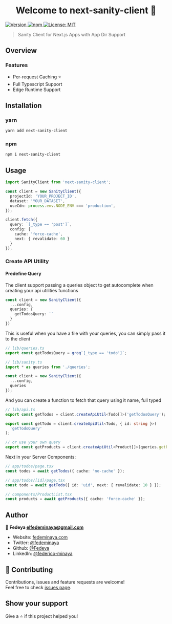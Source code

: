 <h1 align="center">Welcome to next-sanity-client 👋</h1>
<p>
  <a href="https://www.npmjs.com/package/next-sanity-client" target="_blank">
    <img alt="Version" src="https://img.shields.io/npm/v/next-sanity-client.svg">
  </a>
  <a href="https://www.npmjs.com/package/next-sanity-client" target="_blank">
    <img alt="npm" src="https://img.shields.io/npm/dt/next-sanity-client">    
  </a>
  <a href="#" target="_blank">
    <img alt="License: MIT" src="https://img.shields.io/badge/License-MIT-yellow.svg" />
  </a>
</p>

> Sanity Client for Next.js Apps with App Dir Support

## Overview

### Features

- Per-request Caching ⭐️
- Full Typescript Support
- Edge Runtime Support

## Installation

### yarn

```sh
yarn add next-sanity-client
```

### npm

```sh
npm i next-sanity-client
```

## Usage
```ts
import SanityClient from 'next-sanity-client';

const client = new SanityClient({
  projectId: 'YOUR_PROJECT_ID',
  dataset: 'YOUR_DATASET',
  useCdn: process.env.NODE_ENV === 'production',
});

client.fetch({
  query: `[_type == 'post']`,
  config: {
    cache: 'force-cache',
    next: { revalidate: 60 }
  }
});
```

### Create API Utility

#### Predefine Query
The client support passing a queries object to get autocomplete when creating your api utilities functions
```ts
const client = new SanityClient({
  ...config,
  queries: {
    getTodosQuery: ``
  }
})
```

This is useful when you have a file with your queries, you can simply pass it to the client
```ts
// lib/queries.ts
export const getTodosQuery = groq`[_type == 'todo']`;

// lib/sanity.ts
import * as queries from './queries';

const client = new SanityClient({
  ...config,
  queries
});
```
And you can create a function to fetch that query using it name, full typed
```ts
// lib/api.ts
export const getTodos = client.createApiUtil<Todo[]>('getTodosQuery');

export const getTodo = client.createApiUtil<Todo, { id: string }>(
  'getTodoQuery'
);

// or use your own query
export const getProducts = client.createApiUtil<Product[]>(queries.getProducts);
```
Next in your Server Components:
```ts
// app/todos/page.tsx
const todos = await getTodos({ cache: 'no-cache' });

// app/todos/[id]/page.tsx
const todo = await getTodo({ id: 'uid', next: { revalidate: 10 } });

// components/ProductList.tsx
const products = await getProducts({ cache: 'force-cache' });
```

## Author

👤 **Fedeya <elfedeminaya@gmail.com>**

- Website: [fedeminaya.com](https://fedeminaya.com)
- Twitter: [@fedeminaya](https://twitter.com/fedeminaya)
- Github: [@Fedeya](https://github.com/Fedeya)
- LinkedIn: [@federico-minaya](https://linkedin.com/in/federico-minaya)

## 🤝 Contributing

Contributions, issues and feature requests are welcome!<br />Feel free to check [issues page](https://github.com/Fedeya/next-sanity-client/issues).

## Show your support

Give a ⭐️ if this project helped you!
